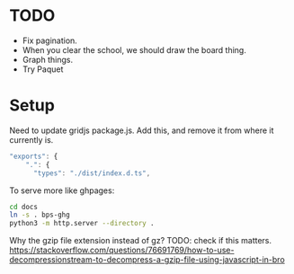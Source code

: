 # TODO
- Fix pagination.
- When you clear the school, we should draw the board thing.
- Graph things.
- Try Paquet

# Setup
Need to update gridjs package.js.
Add this, and remove it from where it currently is.
```js
"exports": {
    ".": {
      "types": "./dist/index.d.ts",
```

To serve more like ghpages:
```sh
cd docs
ln -s . bps-ghg
python3 -m http.server --directory .

```

Why the gzip file extension instead of gz?
TODO: check if this matters.
https://stackoverflow.com/questions/76691769/how-to-use-decompressionstream-to-decompress-a-gzip-file-using-javascript-in-bro
